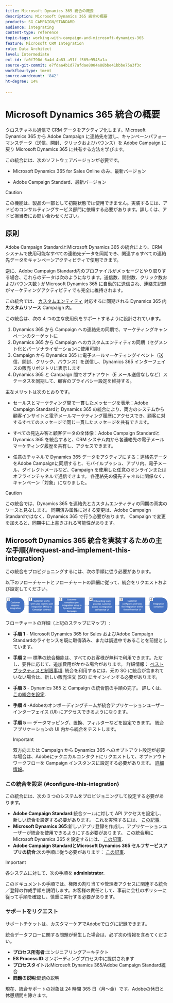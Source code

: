 ```yaml
---
title: Microsoft Dynamics 365 統合の概要
description: Microsoft Dynamics 365 統合の概要
products: SG_CAMPAIGN/STANDARD
audience: integrating
content-type: reference
topic-tags: working-with-campaign-and-microsoft-dynamics-365
feature: Microsoft CRM Integration
role: Data Architect
level: Intermediate
exl-id: fa0f790d-6a4d-4b83-a51f-f565e9545a1a
source-git-commit: e7fdaa4b1d77afdae8004a88bbe41bbbe75a3f3c
workflow-type: tm+mt
source-wordcount: '842'
ht-degree: 14%

---
```


# Microsoft Dynamics 365 統合の概要

クロスチャネル通信で CRM データをアクティブ化します。Microsoft Dynamics 365 から Adobe Campaign に連絡先を渡し、キャンペーンパフォーマンスデータ（送信、開封、クリックおよびバウンス）を Adobe Campaign に戻り Microsoft Dynamics 365 に共有する方法を学びます。

この統合には、次のソフトウェアバージョンが必要です。

* Microsoft Dynamics 365 for Sales Online のみ、最新バージョン

* Adobe Campaign Standard、最新バージョン

>[!CAUTION]
>
>この機能は、製品の一部として初期状態では使用できません。実装するには、アドビのコンサルティングサービス部門に依頼する必要があります。詳しくは、アドビ担当者にお問い合わせください。

## 原則

Adobe Campaign StandardとMicrosoft Dynamics 365 の統合により、CRM システムで使用可能なすべての連絡先データを同期でき、関連するすべての連絡先データをキャンペーンアクティビティで使用できます。

逆に、Adobe Campaign Standard内のプロファイルがメッセージとやり取りする場合、これらのデータは次のようになります。送信数、開封数、クリック数およびバウンス数 ) がMicrosoft Dynamics 365 に自動的に送信され、連絡先記録がマーケティングアクティビティでも完全に維持されます。

この統合では、 [カスタムエンティティ](../../integrating/using/d365-acs-self-service-app-settings.md) 対応するに同期される Dynamics 365 内 **カスタムリソース** Campaign 内。

この統合は、次の 4 つの主な使用例をサポートするように設計されています。

1. Dynamics 365 から Campaign への連絡先の同期で、マーケティングキャンペーンのターゲットに
1. Dynamics 365 から Campaign へのカスタムエンティティの同期（セグメント化とパーソナライゼーションに使用可能）
1. Campaign から Dynamics 365 に電子メールマーケティングイベント（送信、開封、クリック、バウンス）を送信し、Dynamics 365 インターフェイスの販売リポジトリに表示します
1. Dynamics 365 と Campaign 間でオプトアウト（E メール送信なしなど）ステータスを同期して、顧客のプライバシー設定を維持する。

主なメリットは次のとおりです。

* セールスとマーケティング間で一貫したメッセージを表示：Adobe Campaign Standardと Dynamics 365 の統合により、両方のシステムから顧客インサイトと電子メールマーケティング履歴にアクセスでき、顧客に対するすべてのメッセージで同じ一貫したメッセージを共有できます。

* すべての見込み客と顧客データの全体像：Adobe Campaign Standardと Dynamics 365 を統合すると、CRM システム内から各連絡先の電子メールマーケティング履歴を共有し、アクセスできます。

* 任意のチャネルで Dynamics 365 データをアクティブにする：連絡先データをAdobe Campaignに同期すると、モバイルプッシュ、アプリ内、電子メール、ダイレクトメールなど、Campaign を使用した任意のオンラインまたはオフラインチャネルで通信できます。 各連絡先の優先チャネルに関係なく、キャンペーン「対象」になりました。

>[!CAUTION]
>
>この統合では、Dynamics 365 を連絡先とカスタムエンティティの同期の真実のソースと見なします。  同期済み属性に対する変更は、Adobe Campaign Standardではなく、Dynamics 365 で行う必要があります。  Campaign で変更を加えると、同期中に上書きされる可能性があります。

## Microsoft Dynamics 365 統合を実装するための主な手順{#request-and-implement-this-integration}

この統合をプロビジョニングするには、次の手順に従う必要があります。

以下のフローチャートとフローチャートの詳細に従って、統合をリクエストおよび設定してください。

![](assets/provisioning-wf.png)

フローチャートの詳細（上記のステップにマップ）:

* **手順 1** - Microsoft Dynamics 365 for Sales およびAdobe Campaign Standardのライセンスを既に取得済み、または調達中であることを前提としています。
* **手順 2**  — 標準の統合機能は、すべてのお客様が無料で利用できます。ただし、要件に応じて、追加費用がかかる場合があります。 詳細情報： [ベストプラクティスと制限事項](../../integrating/using/d365-acs-notices-and-recommendations.md). 統合を利用するには、元の SO に統合が含まれていない場合は、新しい販売注文 (SO) にサインインする必要があります。
* **手順 3** - Dynamics 365 と Campaign の統合前の手順の完了。 詳しくは、 [この統合を設定](#configure-this-integration).
* **手順 4** -Adobeのオンボーディングチームが統合アプリケーションユーザーインターフェイス (UI) にアクセスできるようになります。
* **手順 5**  — データマッピング、置換、フィルターなどを設定できます。 統合アプリケーションの UI 内から統合をテストします。

   >[!IMPORTANT]
   >
   > 双方向または Campaign から Dynamics 365 へのオプトアウト設定が必要な場合は、Adobeにテクニカルコンタクトにリクエストして、オプトアウトワークフローを Campaign インスタンスに設定する必要があります。 [詳細情報](../../integrating/using/d365-acs-notices-and-recommendations.md#opt-out)。

### この統合を設定 {#configure-this-integration}

この統合には、次の 3 つのシステムをプロビジョニングして設定する必要があります。

* **Adobe Campaign Standard**:統合ツールに対して API アクセスを設定し、新しい統合を設定する必要があります。 これを実現するには、 [この記事](../../integrating/using/d365-acs-configure-adobe-io.md).
* **Microsoft Dynamics 365**:新しいアプリ登録を作成し、アプリケーションユーザーが統合を使用できるようにする必要があります。  この統合用にMicrosoft Dynamics 365 を設定するには、 [この記事](../../integrating/using/d365-acs-configure-d365.md).
* **Adobe Campaign StandardとMicrosoft Dynamics 365 セルフサービスアプリの統合**:次の手順に従う必要があります： [この記事](../../integrating/using/d365-acs-self-service-app-control-access.md).

>[!IMPORTANT]
>
>各システムに対して、次の手順を **administrator**.
>
>このドキュメントの手順では、権限の割り当てや管理者アクセスに関連する統合／登録の作成手順を説明します。お客様の責任として、事前に会社のポリシーに従って手順を確認し、慎重に実行する必要があります。

### サポートをリクエスト

サポートチケットは、カスタマーケアでAdobeでログに記録できます。

統合データフローに関する問題が発生した場合は、必ず次の情報を含めてください。

* **プロセス所有者**:エンジニアリングアーキテクト
* **ES Process ID**:オンボーディングプロセス中に提供されます
* **プロセスタイトル**:Microsoft Dynamics 365/Adobe Campaign Standard統合
* **問題の説明**:問題の説明

現在、統合サポートの対象は 24 時間 365 日（月～金）です。Adobeの休日と休憩期間を除きます。
